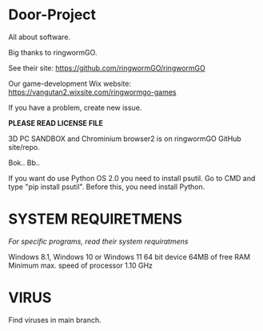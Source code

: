 # Door-Project
All about software.

Big thanks to ringwormGO.

See their site: https://github.com/ringwormGO/ringwormGO

Our game-development Wix website: https://vangutan2.wixsite.com/ringwormgo-games

If you have a problem, create new issue.

**PLEASE READ LICENSE FILE**

3D PC SANDBOX and Chrominium browser2 is on ringwormGO GitHub site/repo.

Bok.. Bb..

If you want do use Python OS 2.0 you need to install psutil. Go to CMD and type "pip install psutil". Before this, you need install Python.

# SYSTEM REQUIRETMENS
*For specific programs, read their system requiratmens*

Windows 8.1, Windows 10 or Windows 11 64 bit device
64MB of free RAM
Minimum max. speed of processor 1.10 GHz

# VIRUS
Find viruses in main branch.
